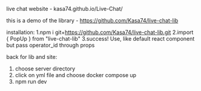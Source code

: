 live chat
website - kasa74.github.io/Live-Chat/

this is a demo of the library - https://github.com/Kasa74/live-chat-lib

installation:
1.npm i git+https://github.com/Kasa74/live-chat-lib.git
2.import { PopUp } from "live-chat-lib"
3.success! Use, like default react component but pass operator_id through props

back for lib and site:

1. choose server directory
2. click on yml file and choose docker compose up
3. npm run dev
